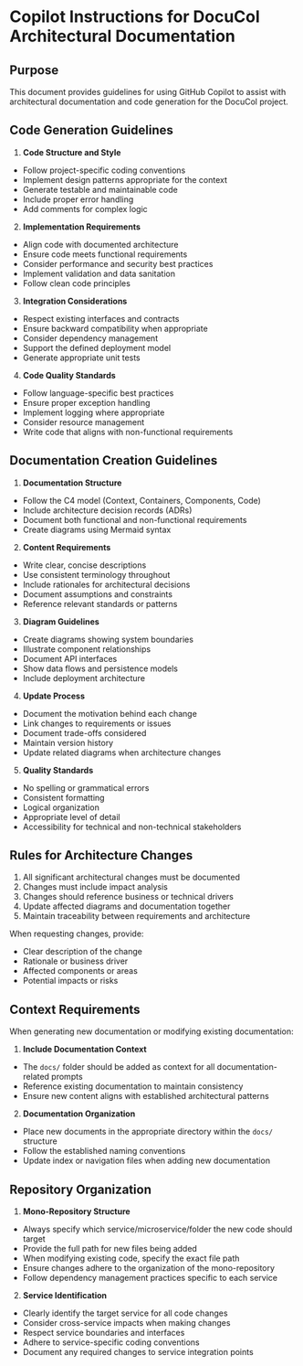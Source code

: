 # Copilot Instructions for DocuCol Architectural Documentation

## Purpose
This document provides guidelines for using GitHub Copilot to assist with architectural documentation and code generation for the DocuCol project.

## Code Generation Guidelines

1. **Code Structure and Style**
  - Follow project-specific coding conventions
  - Implement design patterns appropriate for the context
  - Generate testable and maintainable code
  - Include proper error handling
  - Add comments for complex logic

2. **Implementation Requirements**
  - Align code with documented architecture
  - Ensure code meets functional requirements
  - Consider performance and security best practices
  - Implement validation and data sanitation
  - Follow clean code principles

3. **Integration Considerations**
  - Respect existing interfaces and contracts
  - Ensure backward compatibility when appropriate
  - Consider dependency management
  - Support the defined deployment model
  - Generate appropriate unit tests

4. **Code Quality Standards**
  - Follow language-specific best practices
  - Ensure proper exception handling
  - Implement logging where appropriate
  - Consider resource management
  - Write code that aligns with non-functional requirements

## Documentation Creation Guidelines

1. **Documentation Structure**
  - Follow the C4 model (Context, Containers, Components, Code)
  - Include architecture decision records (ADRs)
  - Document both functional and non-functional requirements
  - Create diagrams using Mermaid syntax

2. **Content Requirements**
  - Write clear, concise descriptions
  - Use consistent terminology throughout
  - Include rationales for architectural decisions
  - Document assumptions and constraints
  - Reference relevant standards or patterns

3. **Diagram Guidelines**
  - Create diagrams showing system boundaries
  - Illustrate component relationships
  - Document API interfaces
  - Show data flows and persistence models
  - Include deployment architecture

4. **Update Process**
  - Document the motivation behind each change
  - Link changes to requirements or issues
  - Document trade-offs considered
  - Maintain version history
  - Update related diagrams when architecture changes

5. **Quality Standards**
  - No spelling or grammatical errors
  - Consistent formatting
  - Logical organization
  - Appropriate level of detail
  - Accessibility for technical and non-technical stakeholders

## Rules for Architecture Changes

1. All significant architectural changes must be documented
2. Changes must include impact analysis
3. Changes should reference business or technical drivers
4. Update affected diagrams and documentation together
5. Maintain traceability between requirements and architecture

When requesting changes, provide:
- Clear description of the change
- Rationale or business driver
- Affected components or areas
- Potential impacts or risks

## Context Requirements

When generating new documentation or modifying existing documentation:

1. **Include Documentation Context**
  - The `docs/` folder should be added as context for all documentation-related prompts
  - Reference existing documentation to maintain consistency
  - Ensure new content aligns with established architectural patterns

2. **Documentation Organization**
  - Place new documents in the appropriate directory within the `docs/` structure
  - Follow the established naming conventions
  - Update index or navigation files when adding new documentation

## Repository Organization

1. **Mono-Repository Structure**
  - Always specify which service/microservice/folder the new code should target
  - Provide the full path for new files being added
  - When modifying existing code, specify the exact file path
  - Ensure changes adhere to the organization of the mono-repository
  - Follow dependency management practices specific to each service

2. **Service Identification**
  - Clearly identify the target service for all code changes
  - Consider cross-service impacts when making changes
  - Respect service boundaries and interfaces
  - Adhere to service-specific coding conventions
  - Document any required changes to service integration points
